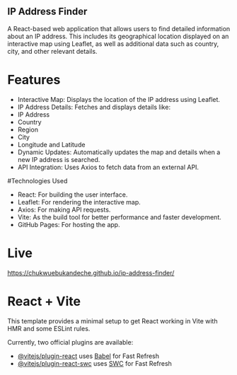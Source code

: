 ## IP Address Finder

A React-based web application that allows users to find detailed information about an IP address. This includes its geographical location displayed on an interactive map using Leaflet, as well as additional data such as country, city, and other relevant details.

# Features
- Interactive Map: Displays the location of the IP address using Leaflet.
- IP Address Details: Fetches and displays details like:
- IP Address
- Country
- Region
- City
- Longitude and Latitude
- Dynamic Updates: Automatically updates the map and details when a new IP address is searched.
- API Integration: Uses Axios to fetch data from an external API.

#Technologies Used
- React: For building the user interface.
- Leaflet: For rendering the interactive map.
- Axios: For making API requests.
- Vite: As the build tool for better performance and faster development.
- GitHub Pages: For hosting the app.

# Live
https://chukwuebukandeche.github.io/ip-address-finder/





# React + Vite

This template provides a minimal setup to get React working in Vite with HMR and some ESLint rules.

Currently, two official plugins are available:

- [@vitejs/plugin-react](https://github.com/vitejs/vite-plugin-react/blob/main/packages/plugin-react/README.md) uses [Babel](https://babeljs.io/) for Fast Refresh
- [@vitejs/plugin-react-swc](https://github.com/vitejs/vite-plugin-react-swc) uses [SWC](https://swc.rs/) for Fast Refresh

